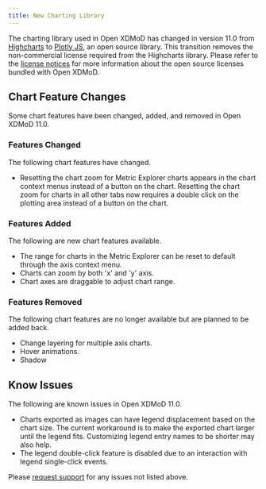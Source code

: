 ```yaml
---
title: New Charting Library
---
```


The charting library used in Open XDMoD has changed in version 11.0 from [Highcharts](https://www.highcharts.com/) to [Plotly JS](https://plotly.com/javascript/), an open source library. This transition removes the non-commercial license required from the Highcharts library. Please refer to the [license notices](notices.md) for more information about the open source licenses bundled with Open XDMoD.

## Chart Feature Changes
Some chart features have been changed, added, and removed in Open XDMoD 11.0.

### Features Changed
The following chart features have changed.

- Resetting the chart zoom for Metric Explorer charts appears in the chart context menus instead of a button on the chart. Resetting the chart zoom for charts in all other tabs now requires a double click on the plotting area instead of a button on the chart.

### Features Added
The following are new chart features available.

- The range for charts in the Metric Explorer can be reset to default through the axis context menu.
- Charts can zoom by both 'x' and 'y' axis.
- Chart axes are draggable to adjust chart range.

### Features Removed
The following chart features are no longer available but are planned to be added back.

- Change layering for multiple axis charts.
- Hover animations.
- Shadow

## Know Issues
The following are known issues in Open XDMoD 11.0.

- Charts exported as images can have legend displacement based on the chart size. The current workaround is to make the exported chart larger until the legend fits. Customizing legend entry names to be shorter may also help.
- The legend double-click feature is disabled due to an interaction with legend single-click events.

Please [request support](support.md) for any issues not listed above.
